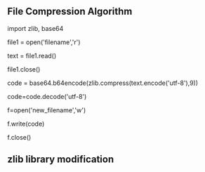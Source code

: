 File Compression Algorithm
----------------------
import zlib, base64

file1 = open('filename','r')

text = file1.read()

file1.close()

code = base64.b64encode(zlib.compress(text.encode('utf-8'),9))

code=code.decode('utf-8')

f=open('new_filename','w')

f.write(code)

f.close()

zlib library modification
------------------------
